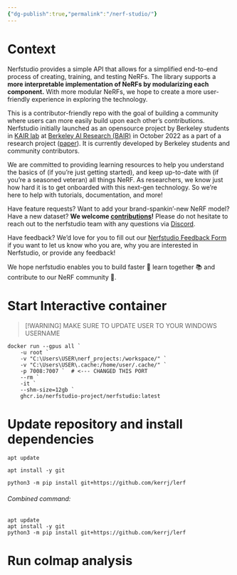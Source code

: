 ```yaml
---
{"dg-publish":true,"permalink":"/nerf-studio/"}
---
```



# Context
Nerfstudio provides a simple API that allows for a simplified end-to-end process of creating, training, and testing NeRFs. The library supports a **more interpretable implementation of NeRFs by modularizing each component.** With more modular NeRFs, we hope to create a more user-friendly experience in exploring the technology.

This is a contributor-friendly repo with the goal of building a community where users can more easily build upon each other’s contributions. Nerfstudio initially launched as an opensource project by Berkeley students in [KAIR lab](https://people.eecs.berkeley.edu/~kanazawa/index.html#kair) at [Berkeley AI Research (BAIR)](https://bair.berkeley.edu/) in October 2022 as a part of a research project ([paper](https://arxiv.org/abs/2302.04264)). It is currently developed by Berkeley students and community contributors.

We are committed to providing learning resources to help you understand the basics of (if you’re just getting started), and keep up-to-date with (if you’re a seasoned veteran) all things NeRF. As researchers, we know just how hard it is to get onboarded with this next-gen technology. So we’re here to help with tutorials, documentation, and more!

Have feature requests? Want to add your brand-spankin’-new NeRF model? Have a new dataset? **We welcome [contributions](https://docs.nerf.studio/reference/contributing.html)!** Please do not hesitate to reach out to the nerfstudio team with any questions via [Discord](https://discord.gg/uMbNqcraFc).

Have feedback? We’d love for you to fill out our [Nerfstudio Feedback Form](https://forms.gle/sqN5phJN7LfQVwnP9) if you want to let us know who you are, why you are interested in Nerfstudio, or provide any feedback!

We hope nerfstudio enables you to build faster 🔨 learn together 📚 and contribute to our NeRF community 💖.
# Start Interactive container

> [!WARNING] MAKE SURE TO UPDATE USER TO YOUR WINDOWS USERNAME

```
docker run --gpus all `
    -u root `
    -v "C:\Users\USER\nerf_projects:/workspace/" `
    -v "C:\Users\USER\.cache:/home/user/.cache/" `
    -p 7008:7007 `  # <--- CHANGED THIS PORT
    --rm `
    -it `
    --shm-size=12gb `
    ghcr.io/nerfstudio-project/nerfstudio:latest
```

# Update repository and install dependencies
```
apt update
```

```
apt install -y git
```

```
python3 -m pip install git+https://github.com/kerrj/lerf
```

###### Combined command:
```
apt update
apt install -y git
python3 -m pip install git+https://github.com/kerrj/lerf
```


# Run colmap analysis
```

```